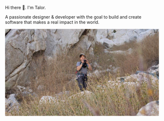 
Hi there 👋. I'm Talor. 

A passionate designer & developer with the goal to build and create software that makes a real impact in the world.

![it me!](/img/outside.jpg "it me!")
